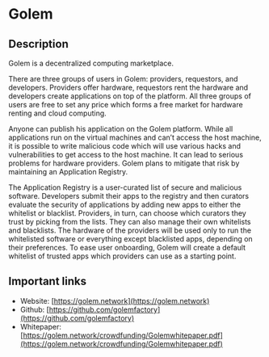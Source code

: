 # Golem

## Description

Golem is a decentralized computing marketplace.

There are three groups of users in Golem: providers, requestors, and developers. Providers offer hardware, requestors rent the hardware and developers create applications on top of the platform. All three groups of users are free to set any price which forms a free market for hardware renting and cloud computing.

Anyone can publish his application on the Golem platform. While all applications run on the virtual machines and can’t access the host machine, it is possible to write malicious code which will use various hacks and vulnerabilities to get access to the host machine. It can lead to serious problems for hardware providers. Golem plans to mitigate that risk by maintaining an Application Registry.

The Application Registry is a user-curated list of secure and malicious software. Developers submit their apps to the registry and then curators evaluate the security of applications by adding new apps to either the whitelist or blacklist. Providers, in turn, can choose which curators they trust by picking from the lists. They can also manage their own whitelists and blacklists. The hardware of the providers will be used only to run the whitelisted software or everything except blacklisted apps, depending on their preferences. To ease user onboarding, Golem will create a default whitelist of trusted apps which providers can use as a starting point.

## Important links

* Website: [https://golem.network](https://golem.network)
* Github: [https://github.com/golemfactory](https://github.com/golemfactory)
* Whitepaper: [https://golem.network/crowdfunding/Golemwhitepaper.pdf](https://golem.network/crowdfunding/Golemwhitepaper.pdf)

